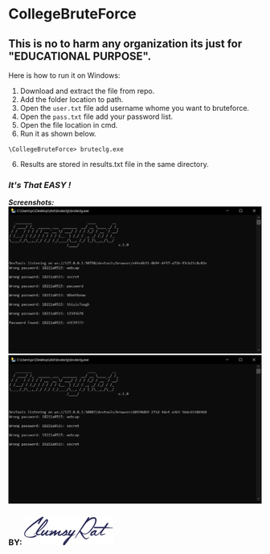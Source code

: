 
# CollegeBruteForce

## This is no to harm any organization its just for "EDUCATIONAL PURPOSE".
Here is how to run it on Windows:
1. Download and extract the file from repo. 
2. Add the folder location to path.
3. Open the  `user.txt` file add username whome you want to bruteforce.
4. Open the `pass.txt` file add your password list.
5. Open the file location in cmd.
6. Run it as shown below.
```
\CollegeBruteForce> bruteclg.exe
```
6. Results are stored in results.txt file in the same directory.
### _It's That EASY !_
_**Screenshots:**_
![alt Screenshot](https://github.com/Ankith-Cirgir/CollegeBruteForce/blob/master/ScreenShots/Capture.png "Screenshot1")
![alt ScreenShot](https://github.com/Ankith-Cirgir/CollegeBruteForce/blob/master/ScreenShots/Capture1.PNG "ScreenShot2")

### __BY:__   ![alt ClumsyRat](https://github.com/Ankith-Cirgir/CollegeBruteForce/blob/master/clumsylogo.png "ClumsyRat")
